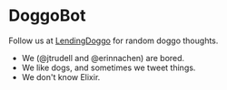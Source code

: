 # DoggoBot
Follow us at [LendingDoggo](https://twitter.com/lendingdoggo) for random doggo thoughts.

- We (@jtrudell and @erinnachen) are bored.
- We like dogs, and sometimes we tweet things.
- We don't know Elixir.
